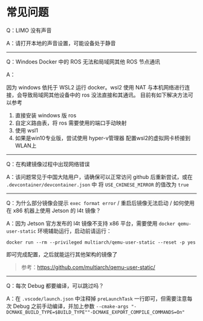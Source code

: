 # 常见问题

Q：LIMO 没有声音

A：请打开本地的声音设置，可能设备处于静音

---

Q：Windoes Docker  中的 ROS 无法和局域网其他 ROS 节点通讯

A：

因为 windows 依托于 WSL2 运行 docker。wsl2 使用 NAT 与本机网络进行连接，会导致局域网其他设备中的 ros 没法直接和其通讯。
目前有如下解决方法可以参考

1. 直接安装 windows 版 ros
2. 自定义路由表，将 ros 需要使用的端口手动映射
3. 使用 wsl1
4. 如果是win10专业版，尝试使用 hyper-v管理器 配置wsl2的虚拟网卡桥接到 WLAN上

---

Q：在构建镜像过程中出现网络错误

A：该问题常见于中国大陆用户，请确保可以正常访问 github 后重新尝试，或在 `.devcontainer/devcontainer.json` 中 将 `USE_CHINESE_MIRROR` 的值改为 `true`

---

Q：为什么部分镜像会提示 `exec format error` / 重启后镜像无法启动 / 如何使用在 x86 机器上使用 Jetson 的 l4t 镜像？

A：因为 Jetson 官方发布的 l4t 镜像不支持 x86 平台，需要使用 `docker qemu-user-static` 环境辅助运行，启动前请运行：

```shell
docker run --rm --privileged multiarch/qemu-user-static --reset -p yes
```

即可完成配置，之后就能运行其他架构的镜像了

> 参考：https://github.com/multiarch/qemu-user-static/


---

Q：每次 Debug 都要编译，可以跳过吗？

A：在 `.vscode/launch.json` 中注释掉 `preLaunchTask` 一行即可，但需要注意每次 Debug 之前手动编译，并加上参数 `--cmake-args "-DCMAKE_BUILD_TYPE=$BUILD_TYPE""-DCMAKE_EXPORT_COMPILE_COMMANDS=On"`
